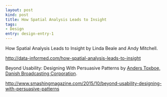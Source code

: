 ```yaml
---
layout: post
kind: post
title: How Spatial Analysis Leads to Insight
tags:
- Design
entry: design-entry-1
---
```


<p>How Spatial Analysis Leads to Insight by Linda Beale and Andy Mitchell.</p>
<p><a href="http://data-informed.com/how-spatial-analysis-leads-to-insight" target="_blank">http://data-informed.com/how-spatial-analysis-leads-to-insight</a></p>


<p>Beyond Usability: Designing With Persuasive Patterns by <a href="https://www.smashingmagazine.com/author/anderstoxboe" target="_blank">Anders Toxboe, Danish Broadcasting Corporation</a>.</p>
<p><a href="http://www.smashingmagazine.com/2015/10/beyond-usability-designing-with-persuasive-patterns" target="_blank">http://www.smashingmagazine.com/2015/10/beyond-usability-designing-with-persuasive-patterns</a></p>


